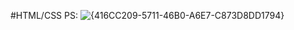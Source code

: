 #HTML/CSS PS:
![{416CC209-5711-46B0-A6E7-C873D8DD1794}](https://github.com/user-attachments/assets/eb440040-80a6-44b2-b0e0-39b03de6e8d6)
